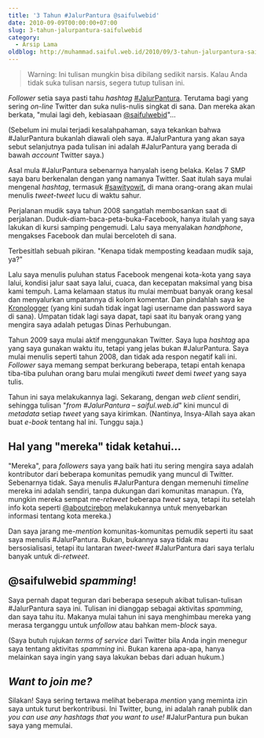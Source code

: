 ```yaml
---
title: '3 Tahun #JalurPantura @saifulwebid'
date: 2010-09-09T00:00:00+07:00
slug: 3-tahun-jalurpantura-saifulwebid
category:
  - Arsip Lama
oldblog: http://muhammad.saiful.web.id/2010/09/3-tahun-jalurpantura-saifulwebid.html
---
```


> Warning: Ini tulisan mungkin bisa dibilang sedikit narsis. Kalau Anda tidak suka tulisan narsis, segera tutup tulisan ini.

_Follower_ setia saya pasti tahu _hashtag_ [#JalurPantura][1]. Terutama bagi yang sering _on-line_ Twitter dan suka nulis-nulis singkat di sana. Dan mereka akan berkata, "mulai lagi deh, kebiasaan [@saifulwebid][2]"...

(Sebelum ini mulai terjadi kesalahpahaman, saya tekankan bahwa #JalurPantura bukanlah diawali oleh saya. #JalurPantura yang akan saya sebut selanjutnya pada tulisan ini adalah #JalurPantura yang berada di bawah _account_ Twitter saya.)

Asal mula #JalurPantura sebenarnya hanyalah iseng belaka. Kelas 7 SMP saya baru berkenalan dengan yang namanya Twitter. Saat itulah saya mulai mengenal _hashtag_, termasuk [#sawityowit][4], di mana orang-orang akan mulai menulis _tweet-tweet_ lucu di waktu sahur.

Perjalanan mudik saya tahun 2008 sangatlah membosankan saat di perjalanan.  Duduk-diam-baca-peta-buka-Facebook, hanya itulah yang saya lakukan di kursi samping pengemudi. Lalu saya menyalakan _handphone_, mengakses Facebook dan mulai berceloteh di sana.

Terbesitlah sebuah pikiran. "Kenapa tidak memposting keadaan mudik saja, ya?"

<!--more-->

Lalu saya menulis puluhan status Facebook mengenai kota-kota yang saya lalui, kondisi jalur saat saya lalui, cuaca, dan kecepatan maksimal yang bisa kami tempuh. Lama kelamaan status itu mulai membuat banyak orang kesal dan menyalurkan umpatannya di kolom komentar. Dan pindahlah saya ke [Kronologger][5] (yang kini sudah tidak ingat lagi username dan password saya di sana). Umpatan tidak lagi saya dapat, tapi saat itu banyak orang yang mengira saya adalah petugas Dinas Perhubungan.

Tahun 2009 saya mulai aktif menggunakan Twitter. Saya lupa _hashtag_ apa yang saya gunakan waktu itu, tetapi yang jelas bukan #JalurPantura. Saya mulai menulis seperti tahun 2008, dan tidak ada respon negatif kali ini. _Follower_ saya memang sempat berkurang beberapa, tetapi entah kenapa tiba-tiba puluhan orang baru mulai mengikuti _tweet_ demi _tweet_ yang saya tulis.

Tahun ini saya melakukannya lagi. Sekarang, dengan _web client_ sendiri, sehingga tulisan "_from #JalurPantura – saiful.web.id_" kini muncul di _metadata_ setiap _tweet_ yang saya kirimkan. (Nantinya, Insya-Allah saya akan buat _e-book_ tentang hal ini. Tunggu saja.)

## Hal yang "mereka" tidak ketahui...

"Mereka", para _followers_ saya yang baik hati itu sering mengira saya adalah kontributor dari beberapa komunitas pemudik yang muncul di Twitter. Sebenarnya tidak. Saya menulis #JalurPantura dengan memenuhi _timeline_ mereka ini adalah sendiri, tanpa dukungan dari komunitas manapun. (Ya, mungkin mereka sempat me-_retweet_ beberapa _tweet_ saya, tetapi itu setelah info kota seperti [@aboutcirebon][6] melakukannya untuk menyebarkan informasi tentang kota mereka.)

Dan saya jarang me-_mention_ komunitas-komunitas pemudik seperti itu saat saya menulis #JalurPantura. Bukan, bukannya saya tidak mau bersosialisasi, tetapi itu lantaran _tweet-tweet_ #JalurPantura dari saya terlalu banyak untuk di-_retweet_.

## @saifulwebid _spamming_!

Saya pernah dapat teguran dari beberapa sesepuh akibat tulisan-tulisan #JalurPantura saya ini. Tulisan ini dianggap sebagai aktivitas _spamming_, dan saya tahu itu. Makanya mulai tahun ini saya menghimbau mereka yang merasa terganggu untuk _unfollow_ atau bahkan mem-_block_ saya.

(Saya butuh rujukan _terms of service_ dari Twitter bila Anda ingin menegur saya tentang aktivitas _spamming_ ini. Bukan karena apa-apa, hanya melainkan saya ingin yang saya lakukan bebas dari aduan hukum.)

## _Want to join me?_

Silakan! Saya sering tertawa melihat beberapa _mention_ yang meminta izin saya untuk turut berkontribusi. Ini Twitter, bung, ini adalah ranah publik dan _you can use any hashtags that you want to use!_ #JalurPantura pun bukan saya yang memulai.

[1]: http://search.twitter.com/search?q=%23JalurPantura
[2]: http://twitter.com/saifulwebid/ "#JalurPantura in Action"
[4]: http://search.twitter.com/search?q=%23sawityowit
[5]: http://www.kronologger.com/
[6]: http://twitter.com/aboutcirebon
